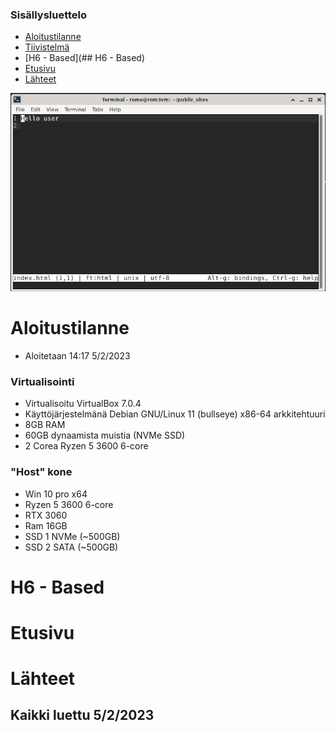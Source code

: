 ### Sisällysluettelo

- [Aloitustilanne](#Aloitustilanne)
- [Tiivistelmä](#Tiivistelmä)
- [H6 - Based](## H6 - Based)
- [Etusivu](#etusivu)
- [Lähteet](#lähteet)


![add file: upload](V3Kuvat2/v3t2k1.jpg)

# Aloitustilanne

- Aloitetaan 14:17 5/2/2023

### Virtualisointi
- Virtualisoitu VirtualBox 7.0.4
- Käyttöjärjestelmänä Debian GNU/Linux 11 (bullseye) x86-64 arkkitehtuuri 
- 8GB RAM
- 60GB dynaamista muistia (NVMe SSD)
- 2 Corea Ryzen 5 3600 6-core

### "Host" kone
- Win 10 pro x64
- Ryzen 5 3600 6-core
- RTX 3060
- Ram 16GB
- SSD 1 NVMe (~500GB)
- SSD 2 SATA (~500GB)

# H6 - Based


# Etusivu 






# Lähteet

Kaikki luettu 5/2/2023
- 
